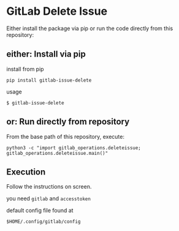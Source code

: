 # GitLab Delete Issue

Either install the package via pip or run the code directly from this repository:

## either: Install via pip

install from pip
```
pip install gitlab-issue-delete
```

usage
```
$ gitlab-issue-delete
```

## or: Run directly from repository

From the base path of this repository, execute:
```
python3 -c "import gitlab_operations.deleteissue; gitlab_operations.deleteissue.main()"
```

## Execution

Follow the instructions on screen.

you need `gitlab` and `accesstoken` 

default config file found at

```
$HOME/.config/gitlab/config
```